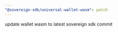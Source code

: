 ```yaml
---
"@sovereign-sdk/universal-wallet-wasm": patch
---
```


update wallet wasm to latest sovereign sdk commit
